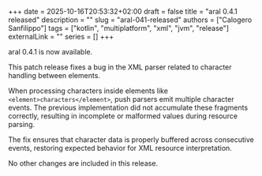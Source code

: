 +++
date = 2025-10-16T20:53:32+02:00
draft = false
title = "aral 0.4.1 released"
description = ""
slug = "aral-041-released"
authors = ["Calogero Sanfilippo"]
tags = ["kotlin", "multiplatform", "xml", "jvm", "release"]
externalLink = ""
series = []
+++

aral 0.4.1 is now available.

This patch release fixes a bug in the XML parser related to character handling between elements. 

When processing characters inside elements like `<element>characters</element>`, push parsers emit multiple character events. The previous implementation did not accumulate these fragments correctly, resulting in incomplete or malformed values during resource parsing.

The fix ensures that character data is properly buffered across consecutive events, restoring expected behavior for XML resource interpretation.

No other changes are included in this release.